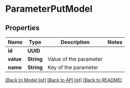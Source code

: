 # ParameterPutModel

## Properties
Name | Type | Description | Notes
------------ | ------------- | ------------- | -------------
**id** | **UUID** |  | 
**value** | **String** | Value of the parameter | 
**name** | **String** | Key of the parameter | 

[[Back to Model list]](../README.md#documentation-for-models) [[Back to API list]](../README.md#documentation-for-api-endpoints) [[Back to README]](../README.md)


